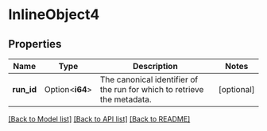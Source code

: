 # InlineObject4

## Properties

Name | Type | Description | Notes
------------ | ------------- | ------------- | -------------
**run_id** | Option<**i64**> | The canonical identifier of the run for which to retrieve the metadata. | [optional]

[[Back to Model list]](../README.md#documentation-for-models) [[Back to API list]](../README.md#documentation-for-api-endpoints) [[Back to README]](../README.md)


